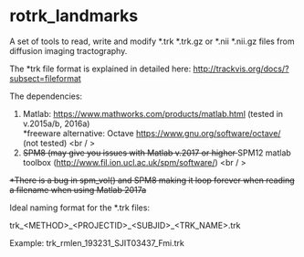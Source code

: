 # rotrk_landmarks
A set of tools to read, write and modify *.trk *.trk.gz or *.nii  *.nii.gz files from diffusion imaging tractography. 




The *trk file format is explained in detailed here: 
http://trackvis.org/docs/?subsect=fileformat

The dependencies:
1. Matlab: https://www.mathworks.com/products/matlab.html (tested in v.2015a/b, 2016a)<br /> 
   *freeware alternative: Octave https://www.gnu.org/software/octave/ (not tested) <br / >
2. <s>SPM8 (may give you issues with Matlab v.2017 or higher </s> SPM12 matlab toolbox (http://www.fil.ion.ucl.ac.uk/spm/software/) <br / > 


<s> *There is a bug in spm_vol() and SPM8 making it loop forever when reading a filename when using Matlab 2017a </s>


Ideal naming format for the *.trk files:

trk_\<METHOD>\_\<PROJECTID>\_\<SUBJID>\_\<TRK_NAME>.trk

Example: 
    trk_rmlen_193231_SJIT03437_Fmi.trk




